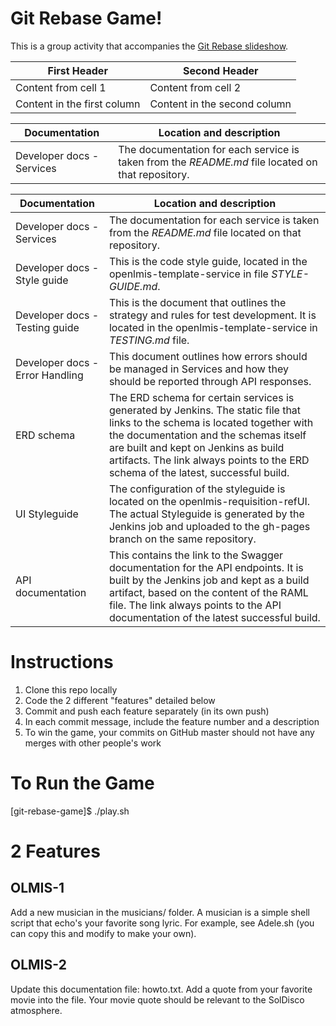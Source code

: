 Git Rebase Game!
================

This is a group activity that accompanies the [Git Rebase slideshow](https://docs.google.com/presentation/d/13O78AVGnz83HDpPelluG6UnIKXxFlHNb6usM_-zXpZM/).

First Header | Second Header
------------ | -------------
Content from cell 1 | Content from cell 2
Content in the first column | Content in the second column

Documentation | Location and description
------------- | ------------------------
Developer docs - Services | The documentation for each service is taken from the *README.md* file located on that repository.

Documentation | Location and description
------------- | ------------------------
Developer docs - Services | The documentation for each service is taken from the *README.md* file located on that repository.
Developer docs - Style guide | This is the code style guide, located in the openlmis-template-service in file *STYLE-GUIDE.md*.
Developer docs - Testing guide | This is the document that outlines the strategy and rules for test development. It is located in the openlmis-template-service in *TESTING.md* file.
Developer docs - Error Handling | This document outlines how errors should be managed in Services and how they should be reported through API responses.
ERD schema | The ERD schema for certain services is generated by Jenkins. The static file that links to the schema is located together with the documentation and the schemas itself are built and kept on Jenkins as build artifacts. The link always points to the ERD schema of the latest, successful build.
UI Styleguide | The configuration of the styleguide is located on the openlmis-requisition-refUI. The actual Styleguide is generated by the Jenkins job and uploaded to the gh-pages branch on the same repository.
API documentation | This contains the link to the Swagger documentation for the API endpoints. It is built by the Jenkins job and kept as a build artifact, based on the content of the RAML file. The link always points to the API documentation of the latest successful build.



Instructions
============

1. Clone this repo locally
2. Code the 2 different "features" detailed below
3. Commit and push each feature separately (in its own push)
4. In each commit message, include the feature number and a description
5. To win the game, your commits on GitHub master should not have any merges with other people's work


To Run the Game
===============

[git-rebase-game]$ ./play.sh


2 Features
==========

OLMIS-1
-------
Add a new musician in the musicians/ folder.
A musician is a simple shell script that echo's your favorite song lyric.
For example, see Adele.sh (you can copy this and modify to make your own).

OLMIS-2
-------
Update this documentation file: howto.txt.
Add a quote from your favorite movie into the file.
Your movie quote should be relevant to the SolDisco atmosphere.

